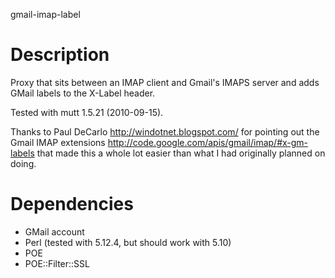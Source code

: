 gmail-imap-label
# Description
Proxy that sits between an IMAP client and Gmail's IMAPS server and adds GMail
labels to the X-Label header.

Tested with mutt 1.5.21 (2010-09-15).

Thanks to Paul DeCarlo <http://windotnet.blogspot.com/> for pointing out the
Gmail IMAP extensions <http://code.google.com/apis/gmail/imap/#x-gm-labels>
that made this a whole lot easier than what I had originally planned on doing.

# Dependencies
* GMail account
* Perl (tested with 5.12.4, but should work with 5.10)
* POE
* POE::Filter::SSL
